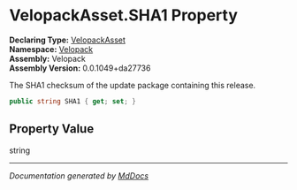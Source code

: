 ﻿<!--  
  <auto-generated>   
    The contents of this file were generated by a tool.  
    Changes to this file may be list if the file is regenerated  
  </auto-generated>   
-->

# VelopackAsset.SHA1 Property

**Declaring Type:** [VelopackAsset](../index.md)  
**Namespace:** [Velopack](../../index.md)  
**Assembly:** Velopack  
**Assembly Version:** 0.0.1049+da27736

 The SHA1 checksum of the update package containing this release. 

```csharp
public string SHA1 { get; set; }
```

## Property Value

string

___

*Documentation generated by [MdDocs](https://github.com/ap0llo/mddocs)*

